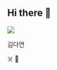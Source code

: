 ## Hi there 👋 
<img src="https://capsule-render.vercel.app/api?type=wave&color=auto&height=300&section=header&text= &fontSize=90%22"/>

김다연

:skull_and_crossbones: :yellow_heart:
<!--
**ihatebasil/iHATEbasil** is a ✨ _special_ ✨ repository because its `README.md` (this file) appears on your GitHub profile.

Here are some ideas to get you started:

- 🔭 I’m currently working on ...
- 🌱 I’m currently learning ...
- 👯 I’m looking to collaborate on ...
- 🤔 I’m looking for help with ...
- 💬 Ask me about ...
- 📫 How to reach me: ...
- 😄 Pronouns: ...
- ⚡ Fun fact: ...
-->


